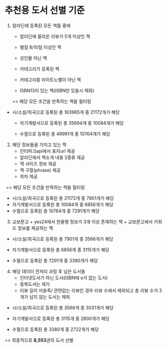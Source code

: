 # 추천용 도서 선별 기준

1. 알라딘에 등록된 모든 책들 중에

   - 알라딘에 올라온 리뷰가 5개 이상인 책
   - 별점 8/10점 이상인 책

   - 성인물 아닌 책
   - 카테고리가 등록된 책
   - 카테고리중 라이트노벨이 아닌 책
   - ISBN13이 있는 책(ISBN만 있을시 제외)

   => 해당 모든 조건을 만족하는 책들 필터링

- 시/소설/희곡으로 등록된 총 163965개 중 21172개가 해당

   - 자기계발서으로 등록된 총 35694개 중 10084개가 해당

   - 수필으로 등록된 총 49991개 중 10764개가 해당



2. 해당 정보들을 가지고 있는 책
   - 인터파크api에서 표지url 제공
   - 알라딘에서 책소개 내용 2종류 제공
   - 책 사이즈 정보 제공
   - 책 구절(phrase) 제공
   - 목차 제공

​	    => 해당 모든 조건을 만족하는 책들 필터링

- 시/소설/희곡으로 등록된 총 21172개 중 7901개가 해당
- 자기계발서으로 등록된 총 10084개 중 6856개가 해당
- 수필으로 등록된 총 10764개 중 7291개가 해당 



3. 교보문고 + yes24에서 한줄평 정보가 3개 이상 존재하는 책 + 교보문고에서 키워드 정보를 제공하는 책 
- 시/소설/희곡으로 등록된 총 7901개 중 3566개가 해당

- 자기계발서으로 등록된 총 6856개 중 3115개가 해당

- 수필으로 등록된 총 7291개 중 3380개가 해당 



4. 해당 데이터 전처리 과정 후 남은 도서들
   - 인터넷도서가 아닌 도서(ISBN에 e가 없는 도서)
   - 중복도서는 제거
   - 리뷰 길이 미충족/ 관련없는 리뷰인 경우 리뷰 수에서 제외되고 총 리뷰 수가 3개가 넘지 않는 도서는 제외

- 시/소설/희곡으로 등록된 총 3566개 중 3031개가 해당

- 자기계발서으로 등록된 총 3115개 중 2800개가 해당

- 수필으로 등록된 총 3380개 중 2722개가 해당 



=> 최종적으로 **8,553**권의 도서 선별